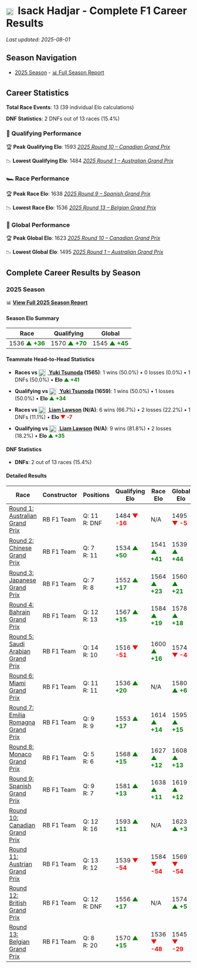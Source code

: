 # <img src="https://upload.wikimedia.org/wikipedia/commons/c/c3/Flag_of_France.svg" alt="France" width="20" height="auto" style="vertical-align: middle; margin-right: 5px;" onerror="this.outerHTML='🇫🇷'; this.style.marginRight='5px';"/> Isack Hadjar - Complete F1 Career Results

*Last updated: 2025-08-01*

## Season Navigation

- [2025 Season](#2025-season) - [📊 Full Season Report](../seasons/2025-season-report)

## Career Statistics

**Total Race Events**: 13 (39 individual Elo calculations)

**DNF Statistics**: 2 DNFs out of 13 races (15.4%)

### 🏁 Qualifying Performance

🏆 **Peak Qualifying Elo**: 1593
   *[2025 Round 10 – Canadian Grand Prix](../seasons/2025-season-report#round-10-canadian-grand-prix)*

📉 **Lowest Qualifying Elo**: 1484
   *[2025 Round 1 – Australian Grand Prix](../seasons/2025-season-report#round-1-australian-grand-prix)*

### 🏎️ Race Performance

🏆 **Peak Race Elo**: 1638
   *[2025 Round 9 – Spanish Grand Prix](../seasons/2025-season-report#round-9-spanish-grand-prix)*

📉 **Lowest Race Elo**: 1536
   *[2025 Round 13 – Belgian Grand Prix](../seasons/2025-season-report#round-13-belgian-grand-prix)*

### 🌟 Global Performance

🏆 **Peak Global Elo**: 1623
   *[2025 Round 10 – Canadian Grand Prix](../seasons/2025-season-report#round-10-canadian-grand-prix)*

📉 **Lowest Global Elo**: 1495
   *[2025 Round 1 – Australian Grand Prix](../seasons/2025-season-report#round-1-australian-grand-prix)*


## Complete Career Results by Season

### 2025 Season

📊 **[View Full 2025 Season Report](../seasons/2025-season-report)**

#### Season Elo Summary

| Race | Qualifying | Global |
|------|------------|--------|
| 1536 **<span style="color: green;">▲ +36</span>** | 1570 **<span style="color: green;">▲ +70</span>** | 1545 **<span style="color: green;">▲ +45</span>** |

#### Teammate Head-to-Head Statistics

- **Races vs [<img src="https://upload.wikimedia.org/wikipedia/commons/9/9e/Flag_of_Japan.svg" alt="Japan" width="20" height="auto" style="vertical-align: middle; margin-right: 5px;" onerror="this.outerHTML='🇯🇵'; this.style.marginRight='5px';"/> Yuki Tsunoda](yuki-tsunoda) (1565)**: 1 wins (50.0%) • 0 losses (0.0%) • 1 DNFs (50.0%) • **Elo <span style="color: green;">▲ +41</span>**
- **Qualifying vs [<img src="https://upload.wikimedia.org/wikipedia/commons/9/9e/Flag_of_Japan.svg" alt="Japan" width="20" height="auto" style="vertical-align: middle; margin-right: 5px;" onerror="this.outerHTML='🇯🇵'; this.style.marginRight='5px';"/> Yuki Tsunoda](yuki-tsunoda) (1659)**: 1 wins (50.0%) • 1 losses (50.0%) • **Elo <span style="color: green;">▲ +34</span>**

- **Races vs [<img src="https://upload.wikimedia.org/wikipedia/commons/3/3e/Flag_of_New_Zealand.svg" alt="New Zealand" width="20" height="auto" style="vertical-align: middle; margin-right: 5px;" onerror="this.outerHTML='🇳🇿'; this.style.marginRight='5px';"/> Liam Lawson](liam-lawson) (N/A)**: 6 wins (66.7%) • 2 losses (22.2%) • 1 DNFs (11.1%) • **Elo <span style="color: red;">▼ -7</span>**
- **Qualifying vs [<img src="https://upload.wikimedia.org/wikipedia/commons/3/3e/Flag_of_New_Zealand.svg" alt="New Zealand" width="20" height="auto" style="vertical-align: middle; margin-right: 5px;" onerror="this.outerHTML='🇳🇿'; this.style.marginRight='5px';"/> Liam Lawson](liam-lawson) (N/A)**: 9 wins (81.8%) • 2 losses (18.2%) • **Elo <span style="color: green;">▲ +35</span>**

#### DNF Statistics

- **DNFs**: 2 out of 13 races (15.4%)

#### Detailed Results

| Race | Constructor | Positions | Qualifying Elo | Race Elo | Global Elo | Teammate |
|------|-------------|-----------|----------------|----------|------------|----------|
| [Round 1: Australian Grand Prix](../seasons/2025-season-report#round-1-australian-grand-prix) | RB F1 Team | Q: 11<br/>R: DNF | 1484 **<span style="color: red;">▼ -16</span>** | N/A | 1495 **<span style="color: red;">▼ -5</span>** | [<img src="https://upload.wikimedia.org/wikipedia/commons/9/9e/Flag_of_Japan.svg" alt="Japan" width="20" height="auto" style="vertical-align: middle; margin-right: 5px;" onerror="this.outerHTML='🇯🇵'; this.style.marginRight='5px';"/> Yuki Tsunoda](yuki-tsunoda)<br/>Q: 5<br/>R: 12 |
| [Round 2: Chinese Grand Prix](../seasons/2025-season-report#round-2-chinese-grand-prix) | RB F1 Team | Q: 7<br/>R: 11 | 1534 **<span style="color: green;">▲ +50</span>** | 1541 **<span style="color: green;">▲ +41</span>** | 1539 **<span style="color: green;">▲ +44</span>** | [<img src="https://upload.wikimedia.org/wikipedia/commons/9/9e/Flag_of_Japan.svg" alt="Japan" width="20" height="auto" style="vertical-align: middle; margin-right: 5px;" onerror="this.outerHTML='🇯🇵'; this.style.marginRight='5px';"/> Yuki Tsunoda](yuki-tsunoda)<br/>Q: 9<br/>R: 16 |
| [Round 3: Japanese Grand Prix](../seasons/2025-season-report#round-3-japanese-grand-prix) | RB F1 Team | Q: 7<br/>R: 8 | 1552 **<span style="color: green;">▲ +17</span>** | 1564 **<span style="color: green;">▲ +23</span>** | 1560 **<span style="color: green;">▲ +21</span>** | [<img src="https://upload.wikimedia.org/wikipedia/commons/3/3e/Flag_of_New_Zealand.svg" alt="New Zealand" width="20" height="auto" style="vertical-align: middle; margin-right: 5px;" onerror="this.outerHTML='🇳🇿'; this.style.marginRight='5px';"/> Liam Lawson](liam-lawson)<br/>Q: N/A<br/>R: N/A |
| [Round 4: Bahrain Grand Prix](../seasons/2025-season-report#round-4-bahrain-grand-prix) | RB F1 Team | Q: 12<br/>R: 13 | 1567 **<span style="color: green;">▲ +15</span>** | 1584 **<span style="color: green;">▲ +19</span>** | 1578 **<span style="color: green;">▲ +18</span>** | [<img src="https://upload.wikimedia.org/wikipedia/commons/3/3e/Flag_of_New_Zealand.svg" alt="New Zealand" width="20" height="auto" style="vertical-align: middle; margin-right: 5px;" onerror="this.outerHTML='🇳🇿'; this.style.marginRight='5px';"/> Liam Lawson](liam-lawson)<br/>Q: N/A<br/>R: N/A |
| [Round 5: Saudi Arabian Grand Prix](../seasons/2025-season-report#round-5-saudi-arabian-grand-prix) | RB F1 Team | Q: 14<br/>R: 10 | 1516 **<span style="color: red;">▼ -51</span>** | 1600 **<span style="color: green;">▲ +16</span>** | 1574 **<span style="color: red;">▼ -4</span>** | [<img src="https://upload.wikimedia.org/wikipedia/commons/3/3e/Flag_of_New_Zealand.svg" alt="New Zealand" width="20" height="auto" style="vertical-align: middle; margin-right: 5px;" onerror="this.outerHTML='🇳🇿'; this.style.marginRight='5px';"/> Liam Lawson](liam-lawson)<br/>Q: N/A<br/>R: N/A |
| [Round 6: Miami Grand Prix](../seasons/2025-season-report#round-6-miami-grand-prix) | RB F1 Team | Q: 11<br/>R: 11 | 1536 **<span style="color: green;">▲ +20</span>** | N/A | 1580 **<span style="color: green;">▲ +6</span>** | [<img src="https://upload.wikimedia.org/wikipedia/commons/3/3e/Flag_of_New_Zealand.svg" alt="New Zealand" width="20" height="auto" style="vertical-align: middle; margin-right: 5px;" onerror="this.outerHTML='🇳🇿'; this.style.marginRight='5px';"/> Liam Lawson](liam-lawson)<br/>Q: N/A<br/>R: N/A |
| [Round 7: Emilia Romagna Grand Prix](../seasons/2025-season-report#round-7-emilia-romagna-grand-prix) | RB F1 Team | Q: 9<br/>R: 9 | 1553 **<span style="color: green;">▲ +17</span>** | 1614 **<span style="color: green;">▲ +14</span>** | 1595 **<span style="color: green;">▲ +15</span>** | [<img src="https://upload.wikimedia.org/wikipedia/commons/3/3e/Flag_of_New_Zealand.svg" alt="New Zealand" width="20" height="auto" style="vertical-align: middle; margin-right: 5px;" onerror="this.outerHTML='🇳🇿'; this.style.marginRight='5px';"/> Liam Lawson](liam-lawson)<br/>Q: N/A<br/>R: N/A |
| [Round 8: Monaco Grand Prix](../seasons/2025-season-report#round-8-monaco-grand-prix) | RB F1 Team | Q: 5<br/>R: 6 | 1568 **<span style="color: green;">▲ +15</span>** | 1627 **<span style="color: green;">▲ +12</span>** | 1608 **<span style="color: green;">▲ +13</span>** | [<img src="https://upload.wikimedia.org/wikipedia/commons/3/3e/Flag_of_New_Zealand.svg" alt="New Zealand" width="20" height="auto" style="vertical-align: middle; margin-right: 5px;" onerror="this.outerHTML='🇳🇿'; this.style.marginRight='5px';"/> Liam Lawson](liam-lawson)<br/>Q: N/A<br/>R: N/A |
| [Round 9: Spanish Grand Prix](../seasons/2025-season-report#round-9-spanish-grand-prix) | RB F1 Team | Q: 9<br/>R: 7 | 1581 **<span style="color: green;">▲ +13</span>** | 1638 **<span style="color: green;">▲ +11</span>** | 1619 **<span style="color: green;">▲ +12</span>** | [<img src="https://upload.wikimedia.org/wikipedia/commons/3/3e/Flag_of_New_Zealand.svg" alt="New Zealand" width="20" height="auto" style="vertical-align: middle; margin-right: 5px;" onerror="this.outerHTML='🇳🇿'; this.style.marginRight='5px';"/> Liam Lawson](liam-lawson)<br/>Q: N/A<br/>R: N/A |
| [Round 10: Canadian Grand Prix](../seasons/2025-season-report#round-10-canadian-grand-prix) | RB F1 Team | Q: 12<br/>R: 16 | 1593 **<span style="color: green;">▲ +11</span>** | N/A | 1623 **<span style="color: green;">▲ +3</span>** | [<img src="https://upload.wikimedia.org/wikipedia/commons/3/3e/Flag_of_New_Zealand.svg" alt="New Zealand" width="20" height="auto" style="vertical-align: middle; margin-right: 5px;" onerror="this.outerHTML='🇳🇿'; this.style.marginRight='5px';"/> Liam Lawson](liam-lawson)<br/>Q: N/A<br/>R: N/A |
| [Round 11: Austrian Grand Prix](../seasons/2025-season-report#round-11-austrian-grand-prix) | RB F1 Team | Q: 13<br/>R: 12 | 1539 **<span style="color: red;">▼ -54</span>** | 1584 **<span style="color: red;">▼ -54</span>** | 1569 **<span style="color: red;">▼ -54</span>** | [<img src="https://upload.wikimedia.org/wikipedia/commons/3/3e/Flag_of_New_Zealand.svg" alt="New Zealand" width="20" height="auto" style="vertical-align: middle; margin-right: 5px;" onerror="this.outerHTML='🇳🇿'; this.style.marginRight='5px';"/> Liam Lawson](liam-lawson)<br/>Q: N/A<br/>R: N/A |
| [Round 12: British Grand Prix](../seasons/2025-season-report#round-12-british-grand-prix) | RB F1 Team | Q: 12<br/>R: DNF | 1556 **<span style="color: green;">▲ +17</span>** | N/A | 1574 **<span style="color: green;">▲ +5</span>** | [<img src="https://upload.wikimedia.org/wikipedia/commons/3/3e/Flag_of_New_Zealand.svg" alt="New Zealand" width="20" height="auto" style="vertical-align: middle; margin-right: 5px;" onerror="this.outerHTML='🇳🇿'; this.style.marginRight='5px';"/> Liam Lawson](liam-lawson)<br/>Q: N/A<br/>R: N/A |
| [Round 13: Belgian Grand Prix](../seasons/2025-season-report#round-13-belgian-grand-prix) | RB F1 Team | Q: 8<br/>R: 20 | 1570 **<span style="color: green;">▲ +15</span>** | 1536 **<span style="color: red;">▼ -48</span>** | 1545 **<span style="color: red;">▼ -29</span>** | [<img src="https://upload.wikimedia.org/wikipedia/commons/3/3e/Flag_of_New_Zealand.svg" alt="New Zealand" width="20" height="auto" style="vertical-align: middle; margin-right: 5px;" onerror="this.outerHTML='🇳🇿'; this.style.marginRight='5px';"/> Liam Lawson](liam-lawson)<br/>Q: N/A<br/>R: N/A |

